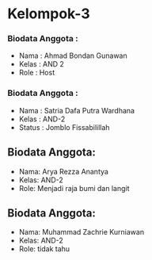 # Kelompok-3
### Biodata Anggota :
- Nama : Ahmad Bondan Gunawan
- Kelas : AND 2
- Role : Host
### Biodata Anggota :
- Nama : Satria Dafa Putra Wardhana
- Kelas : AND-2
- Status : Jomblo Fissabilillah

## Biodata Anggota:
- Nama: Arya Rezza Anantya
- Kelas: AND-2
- Role: Menjadi raja bumi dan langit
  
## Biodata Anggota:
- Nama: Muhammad Zachrie Kurniawan
- Kelas: AND-2
- Role: tidak tahu
